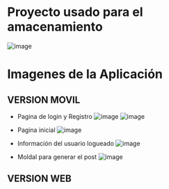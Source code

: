 # Proyecto usado para el amacenamiento 
![image](https://github.com/iveth-cocha/Prueba1/assets/117743828/f7f8037b-0650-49bd-89e7-915565d1e337)
<br>
# Imagenes de la Aplicación
## VERSION MOVIL
* Pagina de login y Registro
  ![image](https://github.com/iveth-cocha/Prueba1/assets/117743828/03e9f318-4a8e-4b20-b739-45e3043931d5)
  ![image](https://github.com/iveth-cocha/Prueba1/assets/117743828/bf2981bb-d16b-4233-bb1e-015b58ed6e2e)<br>

* Pagina inicial
  ![image](https://github.com/iveth-cocha/Prueba1/assets/117743828/9f99ec09-5011-485a-9080-097cce82b41b)<br>

* Información del usuario logueado
  ![image](https://github.com/iveth-cocha/Prueba1/assets/117743828/a91fa9d5-c7ed-4282-8c1e-b2048a27791f)<br>

* Moldal para generar el post
  ![image](https://github.com/iveth-cocha/Prueba1/assets/117743828/4b99345a-f7d4-4f06-9c95-e44fe5cd011b)<br>

## VERSION WEB


